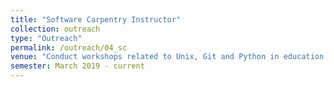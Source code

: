 ```yaml
---
title: "Software Carpentry Instructor"
collection: outreach
type: "Outreach"
permalink: /outreach/04_sc
venue: "Conduct workshops related to Unix, Git and Python in education institutions"
semester: March 2019 - current
---
```


